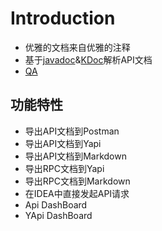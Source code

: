 # Introduction

- 优雅的文档来自优雅的注释
- 基于[javadoc](./docs.md#Javadoc)&[KDoc](./docs.md#KDoc)解析API文档
- [QA](https://easyyapi.com/qa/index.html)


## 功能特性
- 导出API文档到Postman
- 导出API文档到Yapi
- 导出API文档到Markdown
- 导出RPC文档到Yapi
- 导出RPC文档到Markdown
- 在IDEA中直接发起API请求
- Api DashBoard
- YApi DashBoard

